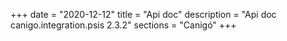 +++
date        = "2020-12-12"
title       = "Api doc"
description = "Api doc canigo.integration.psis 2.3.2"
sections    = "Canigó"
+++